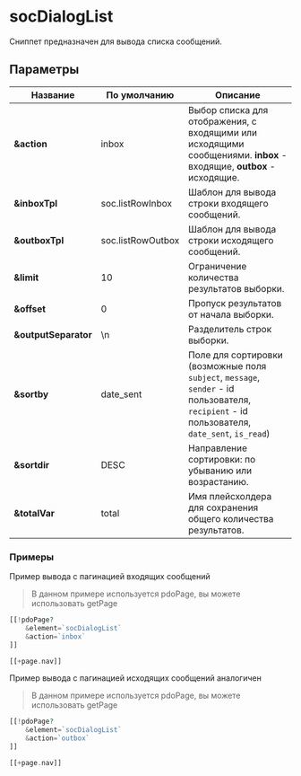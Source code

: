 # socDialogList

Сниппет предназначен для вывода списка сообщений.

## Параметры

| Название             | По умолчанию      | Описание                                                                                                                                     |
| -------------------- | ----------------- | -------------------------------------------------------------------------------------------------------------------------------------------- |
| **&action**          | inbox             | Выбор списка для отображения, с входящими или исходящими сообщениями. **inbox** - входящие, **outbox** - исходящие.                          |
| **&inboxTpl**        | soc.listRowInbox  | Шаблон для вывода строки входящего сообщений.                                                                                                |
| **&outboxTpl**       | soc.listRowOutbox | Шаблон для вывода строки исходящего сообщений.                                                                                               |
| **&limit**           | 10                | Ограничение количества результатов выборки.                                                                                                  |
| **&offset**          | 0                 | Пропуск результатов от начала выборки.                                                                                                       |
| **&outputSeparator** | \n                | Разделитель строк выборки.                                                                                                                   |
| **&sortby**          | date_sent         | Поле для сортировки (возможные поля `subject`, `message`, `sender` - id пользователя, `recipient` - id пользователя, `date_sent`, `is_read`) |
| **&sortdir**         | DESC              | Направление сортировки: по убыванию или возрастанию.                                                                                         |
| **&totalVar**        | total             | Имя плейсхолдера для сохранения общего количества результатов.                                                                               |

### Примеры

Пример вывода с пагинацией входящих сообщений

> В данном примере используется pdoPage, вы можете использовать getPage

```php
[[!pdoPage?
    &element=`socDialogList`
    &action=`inbox`
]]

[[+page.nav]]
```

Пример вывода с пагинацией исходящих сообщений аналогичен

> В данном примере используется pdoPage, вы можете использовать getPage

```php
[[!pdoPage?
    &element=`socDialogList`
    &action=`outbox`
]]

[[+page.nav]]
```
